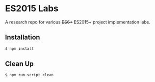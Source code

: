 ES2015 Labs
===========
A research repo for various ~~ES6+~~ ES2015+ project implementation labs.

Installation
------------
```sh
$ npm install
```

Clean Up
--------
```sh
$ npm run-script clean
```
